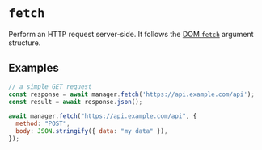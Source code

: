 # `fetch`

Perform an HTTP request server-side. It follows the [DOM
`fetch`](https://developer.mozilla.org/en-US/docs/Web/API/Fetch_API/Using_Fetch)
argument structure.

## Examples

```js
// a simple GET request
const response = await manager.fetch('https://api.example.com/api');
const result = await response.json();
```

```js
await manager.fetch("https://api.example.com/api", {
  method: "POST",
  body: JSON.stringify({ data: "my data" }),
});
```
